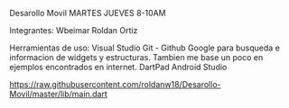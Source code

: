 Desarollo Movil MARTES JUEVES 8-10AM

Integrantes:
Wbeimar Roldan Ortiz

Herramientas de uso:
Visual Studio
Git - Github
Google para busqueda e informacion de widgets y estructuras. Tambien me base un poco en ejemplos encontrados en internet. 
DartPad
Android Studio

https://raw.githubusercontent.com/roldanw18/Desarollo-Movil/master/lib/main.dart
